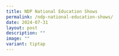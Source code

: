 ```yaml
---
title: NDP National Education Shows
permalink: /ndp-national-education-shows/
date: 2024-07-31
layout: post
description: ""
image: ""
variant: tiptap
---
```

